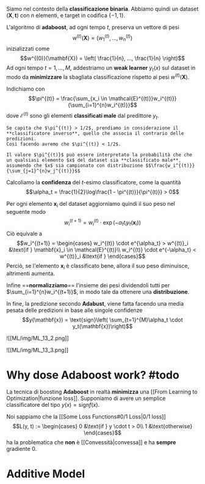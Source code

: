 Siamo nel contesto della **classificazione binaria**.
Abbiamo quindi un dataset $(\mathbf{X}, \mathbf{t})$ con $n$ elementi, e target in codifica $\lbrace -1, 1 \rbrace$.

L'algoritmo di **adaboost**, ad ogni tempo $t$, preserva un vettore di pesi $$w^{(t)}(\mathbf{X}) = (w^{(t)}_1,..., w^{(t)}_n)$$ inizializzati come $$w^{(0)}(\mathbf{X}) = \left( \frac{1}{n}, ..., \frac{1}{n} \right)$$
Ad ogni tempo $t = 1, ..., M$, addestriamo un **weak learner** $y_t(x)$ sul dataset in modo da **minimizzare** la sbagliata classificazione rispetto ai pesi $w^{(t)}(\mathbf{X})$.

Indichiamo con $$\pi^{(t)} = \frac{\sum_{x_i \in \mathcal{E}^{(t)}}w_i^{(t)}}{\sum_{i=1}^{n}w_i^{(t)}}$$ dove $\mathcal{E}^{(t)}$ sono gli elementi **classificati male** dal predittore $y_t$.

```ad-attention
Se capita che $\pi^{(t)} > 1/2$, prendiamo in considerazione il **classificatore inverso**, quello che associa il contrario delle predizioni.
Così facendo avremo che $\pi^{(t)} < 1/2$.
```


```ad-tldr
Il valore $\pi^{(t)}$ può essere interpretato la probabilità che che un qualsiasi elemento $x$ del dataset sia **classificato male**, assumendo che $x$ sia campionato con distribuzione $$\frac{w_i^{(t)}}{\sum_{j=1}^{n}w_j^{(t)}}$$
```

Calcoliamo la **confidenza** del $t$-esimo classificatore, come la quantità $$\alpha_t = \frac{1}{2}\log\frac{1 - \pi^{(t)}}{\pi^{(t)}} > 0$$

Per ogni elemento $\mathbf{x}_i$ del dataset aggiorniamo quindi il suo peso nel seguente modo
$$w_i^{(t+1)} = w_i^{(t)} \cdot \exp\left( -\alpha_t t_i y_t(\mathbf{x}_i)\right)$$
Ciò equivale a 
$$w_i^{(t+1)} = \begin{cases}
w_i^{(t)} \cdot e^{\alpha_t} > w^{(t)}_i &\text{if } \mathbf{x}_i \in \mathcal{E}^{(t)}\\
w_i^{(t)} \cdot e^{-\alpha_t} < w^{(t)}_i &\text{if }
\end{cases}$$
Perciò, se l'elemento $\mathbf{x}_i$ è classificato bene, allora il suo peso diminuisce, altrimenti aumenta.

Infine ==**normalizziamo**== l'insieme dei pesi dividendoli tutti per $\sum_{i=1}^{n}w_i^{(t+1)}$, in modo tale da ottenere una **distribuzione**.

In fine, la predizione secondo **Adabust**, viene fatta facendo una media pesata delle predizioni in base alle singole confidenze
$$y(\mathbf{x}) = \text{sign}\left( \sum_{t=1}^{M}\alpha_t \cdot y_t(\mathbf{x})\right)$$

![[ML/img/ML_13_2.png]]

![[ML/img/ML_13_3.png]]


# Why dose Adaboost work? #todo
La tecnica di boosting **Adaboost** in realtà **minimizza** una [[From Learning to Optimization|funzione loss]].
Supponiamo di avere un semplice classificatore del tipo $y(x) = \text{sign}f(x)$.

Noi sappiamo che la [[Some Loss Functions#0/1 Loss|0/1 loss]] 
$$L(y, t) := \begin{cases}
0 &\text{if } y \cdot t > 0\\
1 &\text{otherwise}
\end{cases}$$
ha la problematica che **non** è [[Convessità|convessa]] e ha **sempre** gradiente 0.

# Additive Model